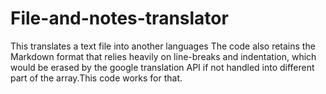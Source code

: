# File-and-notes-translator
This translates a text file into another languages
The code also retains the Markdown format that relies heavily on line-breaks and indentation, which would be erased by the google translation API if not handled into different part of the array.This code works for that.
